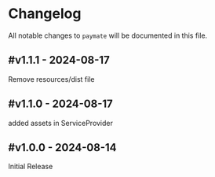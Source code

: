 # Changelog

All notable changes to `paymate` will be documented in this file.

## #v1.1.1 - 2024-08-17

Remove resources/dist file

## #v1.1.0 - 2024-08-17

added assets in ServiceProvider

## #v1.0.0 - 2024-08-14

Initial Release
